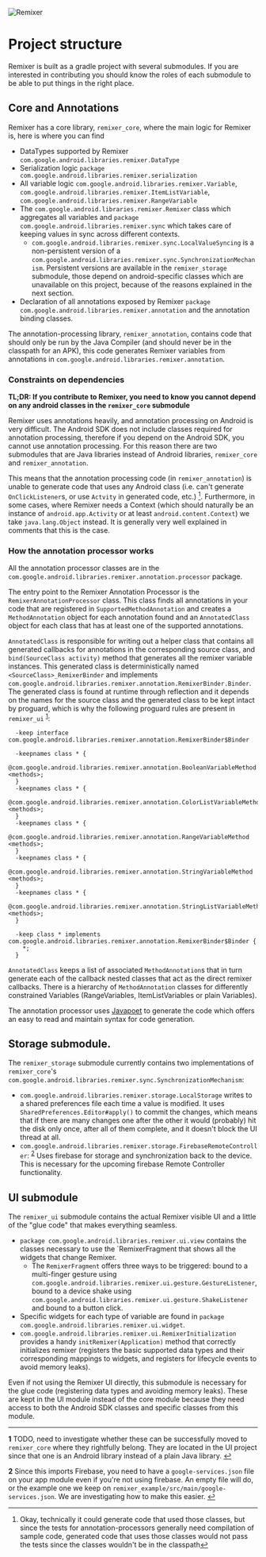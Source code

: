 ![Remixer](https://cdn.rawgit.com/material-foundation/material-remixer/master/docs/assets/lockup_remixer_icon_horizontal_dark_small.svg)

# Project structure

Remixer is built as a gradle project with several submodules. If you are interested in contributing you should know the roles of each submodule to be able to put things in the right place.

## Core and Annotations

Remixer has a core library, `remixer_core`, where the main logic for Remixer is, here is where you can find
- DataTypes supported by Remixer `com.google.android.libraries.remixer.DataType`
- Serialization logic `package com.google.android.libraries.remixer.serialization`
- All variable logic `com.google.android.libraries.remixer.Variable`, `com.google.android.libraries.remixer.ItemListVariable`, `com.google.android.libraries.remixer.RangeVariable`
- The `com.google.android.libraries.remixer.Remixer` class which aggregates all variables and `package com.google.android.libraries.remixer.sync` which takes care of keeping values in sync across different contexts.
  - `com.google.android.libraries.remixer.sync.LocalValueSyncing` is a non-persistent version of a `com.google.android.libraries.remixer.sync.SynchronizationMechanism`. Persistent versions are available in the `remixer_storage` submodule, those depend on android-specific classes which are unavailable on this project, because of the reasons explained in the next section.
- Declaration of all annotations exposed by Remixer `package com.google.android.libraries.remixer.annotation` and the annotation binding classes.

The annotation-processing library, `remixer_annotation`, contains code that should only be run by the Java Compiler (and should never be in the classpath for an APK), this code generates Remixer variables from annotations in `com.google.android.libraries.remixer.annotation`.


### Constraints on dependencies

**TL;DR: If you contribute to Remixer, you need to know you cannot depend on any android classes in the `remixer_core` submodule**

Remixer uses annotations heavily, and annotation processing on Android is very difficult. The Android SDK does not include classes required for annotation processing, therefore if you depend on the Android SDK, you cannot use annotation processing. For this reason there are two submodules that are Java libraries instead of Android libraries, `remixer_core` and `remixer_annotation`.

This means that the annotation processing code (in `remixer_annotation`) is unable to generate code that uses any Android class (i.e. can't generate `OnClickListener`s, or use `Actvity` in generated code, etc.) [^generatingtestedcode]. Furthermore, in some cases, where Remixer needs a Context (which should naturally be an instance of `android.app.Activity` or at least `android.content.Context`) we take `java.lang.Object` instead. It is generally very well explained in comments that this is the case.

[^generatingtestedcode]: Okay, technically it could generate code that used those classes, but since the tests for annotation-processors generally need compilation of sample code, generated code that uses those classes would not pass the tests since the classes wouldn't be in the classpath

### How the annotation processor works

All the annotation processor classes are in the `com.google.android.libraries.remixer.annotation.processor` package.

The entry point to the Remixer Annotation Processor is the `RemixerAnnotationProcessor` class. This class finds all annotations in your code that are registered in `SupportedMethodAnnotation` and creates a `MethodAnnotation` object for each annotation found and an `AnnotatedClass` object for each class that has at least one of the supported annotations.

`AnnotatedClass` is responsible for writing out a helper class that contains all generated callbacks for annotations in the corresponding source class, and `bind(SourceClass activity)` method that generates all the remixer variable instances. This generated class is deterministically named `<SourceClass>_RemixerBinder` and implements `com.google.android.libraries.remixer.annotation.RemixerBinder.Binder`. The generated class is found at runtime through reflection and it depends on the names for the source class and the generated class to be kept intact by proguard, which is why the following proguard rules are present in `remixer_ui` <sup id="a1">[1](#f1)</sup>:
  
```
  -keep interface com.google.android.libraries.remixer.annotation.RemixerBinder$Binder

  -keepnames class * {
     @com.google.android.libraries.remixer.annotation.BooleanVariableMethod <methods>;
  }
  -keepnames class * {
     @com.google.android.libraries.remixer.annotation.ColorListVariableMethod <methods>;
  }
  -keepnames class * {
     @com.google.android.libraries.remixer.annotation.RangeVariableMethod <methods>;
  }
  -keepnames class * {
     @com.google.android.libraries.remixer.annotation.StringVariableMethod <methods>;
  }
  -keepnames class * {
     @com.google.android.libraries.remixer.annotation.StringListVariableMethod <methods>;
  }

  -keep class * implements com.google.android.libraries.remixer.annotation.RemixerBinder$Binder {
    *;
  }
```

`AnnotatedClass` keeps a list of associated `MethodAnnotation`s that in turn generate each of the callback nested classes that act as the direct remixer callbacks. There is a hierarchy of `MethodAnnotation` classes for differently constrained Variables (RangeVariables, ItemListVariables or plain Variables).

The annotation processor uses [Javapoet](https://github.com/square/javapoet) to generate the code which  offers an easy to read and maintain syntax for code generation.

## Storage submodule.

The `remixer_storage` submodule currently contains two implementations of `remixer_core`'s `com.google.android.libraries.remixer.sync.SynchronizationMechanism`:
- `com.google.android.libraries.remixer.storage.LocalStorage` writes to a shared preferences file each time a value is modified. It uses `SharedPreferences.Editor#apply()` to commit the changes, which means that if there are many changes one after the other it would (probably) hit the disk only once, after all of them complete, and it doesn't block the UI thread at all.
- `com.google.android.libraries.remixer.storage.FirebaseRemoteController`: <sup id="a2">[2](#f2)</sup> Uses firebase for storage and synchronization back to the device. This is necessary for the upcoming firebase Remote Controller functionality.

## UI submodule

The `remixer_ui` submodule contains the actual Remixer visible UI and a little of the "glue code" that makes everything seamless.
- `package com.google.android.libraries.remixer.ui.view` contains the classes necessary to use the `RemixerFragment that shows all the widgets that change Remixer.
  - The `RemixerFragment` offers three ways to be triggered: bound to a multi-finger gesture using `com.google.android.libraries.remixer.ui.gesture.GestureListener`, bound to a device shake using `com.google.android.libraries.remixer.ui.gesture.ShakeListener` and bound to a button click.
- Specific widgets for each type of variable are found in `package com.google.android.libraries.remixer.ui.widget`.
- `com.google.android.libraries.remixer.ui.RemixerInitialization` provides a handy `initRemixer(Application)` method that correctly initializes remixer (registers the basic supported data types and their corresponding mappings to widgets, and registers for lifecycle events to avoid memory leaks).

Even if not using the Remixer UI directly, this submodule is necessary for the glue code (registering data types and avoiding memory leaks). These are kept in the UI module instead of the core module because they need access to both the Android SDK classes and specific classes from this module.

- - -

<b id="f1">1</b> TODO, need to investigate whether these can be successfully moved to `remixer_core` where they rightfully belong. They are located in the UI project since that one is an Android library instead of a plain Java library. [↩](#a1)

<b id="f2">2</b> Since this imports Firebase, you need to have a `google-services.json` file on your app module even if you're not using firebase. An empty file will do, or the example one we keep on `remixer_example/src/main/google-services.json`. We are investigating how to make this easier. [↩](#a2)
